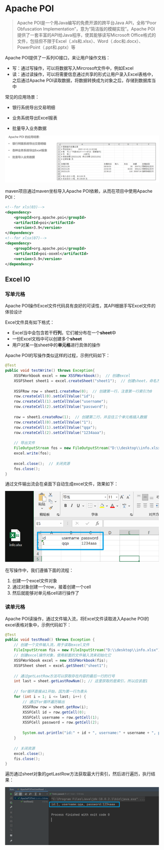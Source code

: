 # Apache POI

> Apache POI是一个用Java编写的免费开源的跨平台Java API，全称“Poor Obfuscation  Implementation”，意为“简洁版的模糊实现”。Apache  POI提供了一套丰富的API给Java程序，使其能够读写Microsoft  Office格式的文件，包括但不限于Excel（.xls和.xlsx）、Word（.doc和.docx）、PowerPoint（.ppt和.pptx）等

Apache POI提供了一系列IO接口，来让用户操作文档：

- 写：通过写操作，可以将数据写入Mircrosoft文件中，例如Excel
- 读：通过读操作，可以将需要信息通过共享的形式让用户录入Excel表格中，之后通过Apache POI读取数据，将数据转换成为对象之后，存储到数据库当中

常见的应用场景：

- 银行系统导出交易明细

- 业务系统导出Excel报表

- 批量导入业务数据


![image-20240325172148570](./apache_poi.assets/image-20240325172148570.png)

maven项目通过maven坐标导入Apache POI依赖，从而在项目中使用Apache POI：

```xml
<!--for xls(03)-->
<dependency>
    <groupId>org.apache.poi</groupId>
    <artifactId>poi</artifactId>
    <version>3.9</version>
</dependency>
<!--for xlsx(07)-->
<dependency>
    <groupId>org.apache.poi</groupId>
    <artifactId>poi-ooxml</artifactId>
    <version>3.9</version>
</dependency>
```

## Excel IO

### 写单元格

Apache POI操作Excel文件代码具有良好的可读性，其API根据手写Excel文件的体验设计

Excel文件具有如下格式：

- Excel当中会包含若干**行列**，它们被分布在一个**sheet**中
- 一份Excel文档中可以创建多个**sheet**
- 用户对某一张sheet中的**单元格**进行具体的操作

Apache POI的写操作类似这样的过程，示例代码如下：

```java
@Test
public void testWrite() throws Exception{
    XSSFWorkbook excel = new XSSFWorkbook();  // 创建excel
    XSSFSheet sheet1 = excel.createSheet("sheet1");  // 创建sheet，命名为sheet1
    
    XSSFRow row = sheet1.createRow(0);  // 创建第一行，注意第一行索引为0
    row.createCell(0).setCellValue("id");
    row.createCell(1).setCellValue("username");
    row.createCell(2).setCellValue("password");

    row = sheet1.createRow(1);  // 创建第二行，并且往三个单元格插入数据
    row.createCell(0).setCellValue("1");
    row.createCell(1).setCellValue("qqa");
    row.createCell(2).setCellValue("1234aaa");

    // 导出文件
    FileOutputStream fos = new FileOutputStream("D:\\desktop\\info.xlsx");  
    excel.write(fos);
    
    excel.close();  // 关闭资源
    fos.close();
}
```

通过文件输出流会在桌面下自动生成excel文件，效果如下：

![image-20240325175442126](./apache_poi.assets/image-20240325175442126.png)

在写操作中，我们遵循下面的流程：

1. 创建一个excel文件对象
2. 通过对象创建一个row，接着创建一个cell
3. 然后就能够对单元格cell进行操作了

### 读单元格

Apache POI读操作，通过文件输入流，将Excel文件读取进入Apache POI的excel表格对象中，示例代码如下：

```java
@Test
public void testRead() throws Exception {
    // 创建一个文件输入流，用于读取excel文件
    FileInputStream fis = new FileInputStream("D:\\desktop\\info.xlsx");
    // 创建excel操作对象，使用前面的文件输入流来初始化它
    XSSFWorkbook excel = new XSSFWorkbook(fis);
    XSSFSheet sheet = excel.getSheet("sheet1");

    // 通过getLastRow方法可以获取存在内容的最后一行的行号
    int last = sheet.getLastRowNum(); // 这里获取的是索引，所以应该是1

    // for循环直接从1开始，因为第一行为表头
    for (int i = 1; i <= last; i++) {
        // 通过for循环遍历输出
        XSSFRow row = sheet.getRow(i);
        XSSFCell id = row.getCell(0);
        XSSFCell username = row.getCell(1);
        XSSFCell password = row.getCell(2);

        System.out.println("id:" + id + ", username:" + username + ", password:" + password);
    }

    // 关闭资源
    excel.close();
    fis.close();
}
```

遍历通过sheet对象的getLastRow方法获取最大行索引，然后进行遍历，执行结果：

![image-20240325180424497](./apache_poi.assets/image-20240325180424497.png)